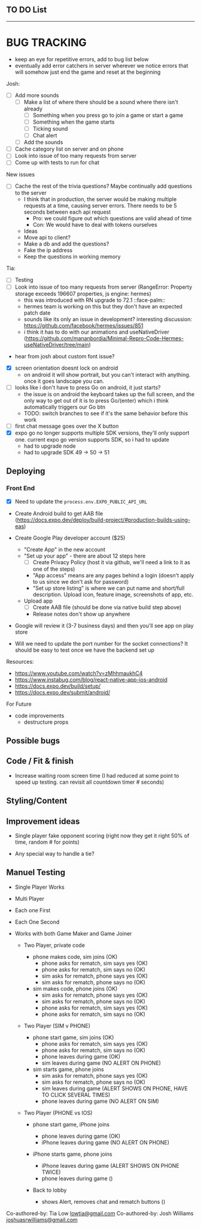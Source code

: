 ## TO DO List
***************************

 # BUG TRACKING
 - keep an eye for repetitive errors, add to bug list below
 - eventually add error catchers in server wherever we notice errors that will somehow just end the game and reset at the beginning

Josh:
- [ ] Add more sounds
  - [ ] Make a list of where there should be a sound where there isn't already
    - [ ] Something when you press go to join a game or start a game
    - [ ] Something when the game starts
    - [ ] Ticking sound
    - [ ] Chat alert 
  - [ ] Add the sounds
- [ ] Cache category list on server and on phone
- [ ] Look into issue of too many requests from server
- [ ] Come up with tests to run for chat

New issues 
- [ ] Cache the rest of the trivia questions? Maybe continually add questions to the server
    - I think that in production, the server would be making multiple requests at a time, causing server errors. There needs to be 5 seconds between each api request
      - Pro: we could figure out which questions are valid ahead of time
      - Con: We would have to deal with tokens ourselves
    - Ideas
     -  Move api to client?
     -  Make a db and add the questions?
     -  Fake the ip address
     -  Keep the questions in working memory

Tia: 
- [ ] Testing
- [ ] Look into issue of too many requests from server (RangeError: Property storage exceeds 196607 properties, js engine: hermes)
  - this was introduced with RN upgrade to 72.1 ::face-palm:: 
  - hermes team is working on this but they don't have an expected patch date
  - sounds like its only an issue in development? interesting discussion: https://github.com/facebook/hermes/issues/851
  - i think it has to do with our animations and useNativeDriver (https://github.com/mananbordia/Minimal-Repro-Code-Hermes-useNativeDriver/tree/main)
- hear from josh about custom font issue?
- [x] screen orientation doesnt lock on android
  - on android it will show portrait, but you can't interact with anything. once it goes landscape you can. 
- [ ] looks like i don't have to press Go on android, it just starts?
  - the issue is on android the keyboard takes up the full screen, and the only way to get out of it is to press Go/(enter) which i think automatically triggers our Go btn
  - TODO: switch branches to see if it's the same behavior before this work
- [ ] first chat message goes over the X button
- [x] expo go no longer supports multiple SDK versions, they'll only support one. current expo go version supports SDK, so i had to update
  - had to upgrade node
  - had to upgrade SDK 49 -> 50 -> 51

## Deploying
### Front End
- [x] Need to update the `process.env.EXPO_PUBLIC_API_URL`
- Create Android build to get AAB file (https://docs.expo.dev/deploy/build-project/#production-builds-using-eas) 
- Create Google Play developer account ($25)
  - "Create App" in the new account
  - "Set up your app" - there are about 12 steps here
    - [ ] Create Privacy Policy (host it via github, we'll need a link to it as one of the steps)
    - "App access" means are any pages behind a login (doesn't apply to us since we don't ask for password)
    - "Set up store listing" is where we can put name and short/full description. Upload icon, feature image, screenshots of app, etc.
  - Upload app
    - [ ] Create AAB file (should be done via native build step above)
    - Release notes don't show up anywhere
- Google will review it (3-7 business days) and then you'll see app on play store

- Will we need to update the port number for the socket connections? It should be easy to test once we have the backend set up

Resources:
- https://www.youtube.com/watch?v=zMhhmaukhC4
- https://www.instabug.com/blog/react-native-app-ios-android
- https://docs.expo.dev/build/setup/
- https://docs.expo.dev/submit/android/


For Future
- code improvements
  - destructure props


## Possible bugs

## Code / Fit & finish
- Increase waiting room screen time (I had reduced at some point to speed up testing. can revisit all countdown timer # seconds)

## Styling/Content

## Improvement ideas
* Single player fake opponent scoring (right now they get it right 50% of time, random # for points)
- Any special way to handle a tie?

## Manuel Testing
- Single Player Works
- Multi Player
- Each one First
- Each One Second
- Works with both Game Maker and Game Joiner 

  - Two Player, private code
    - phone makes code, sim joins (OK)
        - phone asks for rematch, sim says yes (OK)
        - phone asks for rematch, sim says no (OK)
        - sim asks for rematch, phone says yes (OK)
        - sim asks for rematch, phone says no (OK)
    - sim makes code, phone joins (OK)
        - sim asks for rematch, phone says yes (OK)
        - sim asks for rematch, phone says no (OK)
        - phone asks for rematch, sim says yes (OK)
        - phone asks for rematch, sim says no (OK)

  - Two Player (SIM v PHONE)
    - phone start game, sim joins (OK)
        - phone asks for rematch, sim says yes (OK)
        - phone asks for rematch, sim says no (OK)
        - phone leaves during game (OK)
        - sim leaves during game (NO ALERT ON PHONE)
    - sim starts game, phone joins
        - sim asks for rematch, phone says yes (OK)
        - sim asks for rematch, phone says no (OK)
        - sim leaves during game (ALERT SHOWS ON PHONE, HAVE TO CLICK SEVERAL TIMES)
        - phone leaves during game (NO ALERT ON SIM)

  - Two Player (PHONE vs IOS)
    - phone start game, iPhone joins
        - phone leaves during game (OK)
        - iPhone leaves during game (NO ALERT ON PHONE)
    - iPhone starts game, phone joins
        - iPhone leaves during game (ALERT SHOWS ON PHONE TWICE)
        - phone leaves during game ()

    - Back to lobby
      - shows Alert, removes chat and rematch buttons ()


Co-authored-by: Tia Low <lowtia@gmail.com>
Co-authored-by: Josh Williams <joshuasrwilliams@gmail.com>

